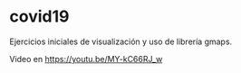 # covid19

Ejercicios iniciales de visualización y uso de librería gmaps.

Video en https://youtu.be/MY-kC66RJ_w
